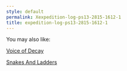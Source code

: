 ```yaml
---
style: default
permalink: Xexpedition-log-ps13-2815-1612-1
title: expedition-log-ps13-2815-1612-1
---
```

You may also like:

[Voice of Decay](http://scp-wiki.net/voice-of-decay)

[Snakes And Ladders](http://scp-wiki.net/snakes-and-ladders)
